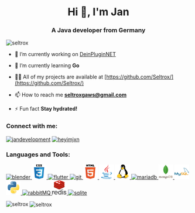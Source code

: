 <h1 align="center">Hi 👋, I'm Jan</h1>
<h3 align="center">A Java developer from Germany</h3>

<p align="left"> <img src="https://komarev.com/ghpvc/?username=seltrox&label=Profile%20views&color=0e75b6&style=flat" alt="seltrox" /> </p>

- 🔭 I’m currently working on [DeinPluginNET](https://github.com/DeinPlugin)

- 🌱 I’m currently learning **Go**

- 👨‍💻 All of my projects are available at [https://github.com/Seltrox/](https://github.com/Seltrox/)

- 📫 How to reach me **seltroxgaws@gmail.com**

- ⚡ Fun fact **Stay hydrated!**

<h3 align="left">Connect with me:</h3>
<p align="left">
<a href="https://twitter.com/jandevelopment" target="blank"><img align="center" src="https://cdn.jsdelivr.net/npm/simple-icons@3.0.1/icons/twitter.svg" alt="jandevelopment" height="30" width="40" /></a>
<a href="https://instagram.com/heyimjxn" target="blank"><img align="center" src="https://cdn.jsdelivr.net/npm/simple-icons@3.0.1/icons/instagram.svg" alt="heyimjxn" height="30" width="40" /></a>
</p>

<h3 align="left">Languages and Tools:</h3>
<p align="left"> <a href="https://www.blender.org/" target="_blank"> <img src="https://download.blender.org/branding/community/blender_community_badge_white.svg" alt="blender" width="40" height="40"/> </a> <a href="https://www.w3schools.com/css/" target="_blank"> <img src="https://raw.githubusercontent.com/devicons/devicon/master/icons/css3/css3-original-wordmark.svg" alt="css3" width="40" height="40"/> </a> <a href="https://flutter.dev" target="_blank"> <img src="https://www.vectorlogo.zone/logos/flutterio/flutterio-icon.svg" alt="flutter" width="40" height="40"/> </a> <a href="https://git-scm.com/" target="_blank"> <img src="https://www.vectorlogo.zone/logos/git-scm/git-scm-icon.svg" alt="git" width="40" height="40"/> </a> <a href="https://www.w3.org/html/" target="_blank"> <img src="https://raw.githubusercontent.com/devicons/devicon/master/icons/html5/html5-original-wordmark.svg" alt="html5" width="40" height="40"/> </a> <a href="https://www.java.com" target="_blank"> <img src="https://raw.githubusercontent.com/devicons/devicon/master/icons/java/java-original.svg" alt="java" width="40" height="40"/> </a> <a href="https://www.linux.org/" target="_blank"> <img src="https://raw.githubusercontent.com/devicons/devicon/master/icons/linux/linux-original.svg" alt="linux" width="40" height="40"/> </a> <a href="https://mariadb.org/" target="_blank"> <img src="https://www.vectorlogo.zone/logos/mariadb/mariadb-icon.svg" alt="mariadb" width="40" height="40"/> </a> <a href="https://www.mongodb.com/" target="_blank"> <img src="https://raw.githubusercontent.com/devicons/devicon/master/icons/mongodb/mongodb-original-wordmark.svg" alt="mongodb" width="40" height="40"/> </a> <a href="https://www.mysql.com/" target="_blank"> <img src="https://raw.githubusercontent.com/devicons/devicon/master/icons/mysql/mysql-original-wordmark.svg" alt="mysql" width="40" height="40"/> </a> <a href="https://www.python.org" target="_blank"> <img src="https://raw.githubusercontent.com/devicons/devicon/master/icons/python/python-original.svg" alt="python" width="40" height="40"/> </a> <a href="https://www.rabbitmq.com" target="_blank"> <img src="https://www.vectorlogo.zone/logos/rabbitmq/rabbitmq-icon.svg" alt="rabbitMQ" width="40" height="40"/> </a> <a href="https://redis.io" target="_blank"> <img src="https://raw.githubusercontent.com/devicons/devicon/master/icons/redis/redis-original-wordmark.svg" alt="redis" width="40" height="40"/> </a> <a href="https://www.sqlite.org/" target="_blank"> <img src="https://www.vectorlogo.zone/logos/sqlite/sqlite-icon.svg" alt="sqlite" width="40" height="40"/> </a> </p>

<p><img align="left" src="https://github-readme-stats.vercel.app/api/top-langs?username=seltrox&show_icons=true&theme=dark&locale=en&layout=compact" alt="seltrox" /></p>

<p>&nbsp;<img align="center" src="https://github-readme-stats.vercel.app/api?username=seltrox&show_icons=true&theme=dark&locale=de" alt="seltrox" /></p>
